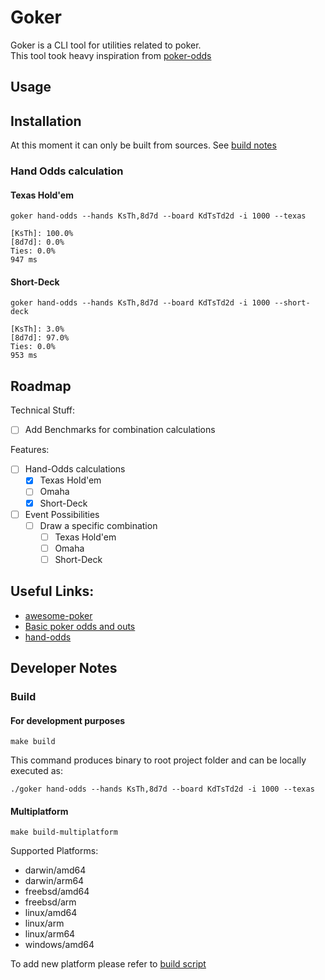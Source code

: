 # Goker

Goker is a CLI tool for utilities related to poker.  
This tool took heavy inspiration from [poker-odds](https://github.com/CookPete/poker-odds)

## Usage

## Installation

At this moment it can only be built from sources. See [build notes](#Build)

### Hand Odds calculation

#### Texas Hold'em

```shell
goker hand-odds --hands KsTh,8d7d --board KdTsTd2d -i 1000 --texas
```

```
[KsTh]: 100.0%
[8d7d]: 0.0%
Ties: 0.0%
947 ms
```

#### Short-Deck

```shell
goker hand-odds --hands KsTh,8d7d --board KdTsTd2d -i 1000 --short-deck
```

```
[KsTh]: 3.0%
[8d7d]: 97.0%
Ties: 0.0%
953 ms
```

## Roadmap

Technical Stuff:

- [ ] Add Benchmarks for combination calculations

Features:

- [ ] Hand-Odds calculations
    - [x] Texas Hold'em
    - [ ] Omaha
    - [x] Short-Deck
- [ ] Event Possibilities
    - [ ] Draw a specific combination
        - [ ] Texas Hold'em
        - [ ] Omaha
        - [ ] Short-Deck

## Useful Links:

- [awesome-poker](https://github.com/apehex/awesome-poker/tree/master)
- [Basic poker odds and outs](https://www.cardplayer.com/poker-tools/odds-and-outs)
- [hand-odds](https://github.com/CookPete/poker-odds)

## Developer Notes

### Build

#### For development purposes

```
make build
```

This command produces binary to root project folder and can be locally executed as:

```shell
./goker hand-odds --hands KsTh,8d7d --board KdTsTd2d -i 1000 --texas
```

#### Multiplatform

```shell
make build-multiplatform
```

Supported Platforms:

- darwin/amd64 
- darwin/arm64 
- freebsd/amd64 
- freebsd/arm 
- linux/amd64 
- linux/arm 
- linux/arm64 
- windows/amd64

To add new platform please refer to [build script](./build.sh)

